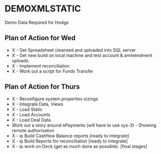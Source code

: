 # DEMOXMLSTATIC
Demo Data Required for Hodge



Plan of Action for Wed
--------------------------------
* X - Get Spreadsheet cleansed and uploaded into SQL server  
* X - Get new build on local machine and test account & ammendment uploads.
* X - Implement reconciliation 
* X - Work out a script for Funds Transfer 


Plan of Action for Thurs
--------------------------------
* X - Reconfigure system.properties sizings
* X - Integrate Data, Views
* X - Load Static
* X - Load Accounts
* X - Load Deal Data
* Work out a story around ePayments (will have to use sys-3) - Showing remote authorisation 
* X - ip Build Cashflow Balance reports [ready to integrate]
* X - ip Build Reports for reconciliation [ready to integrate]
* X - ip work on Deck (get as much done as possible). [final stages]
